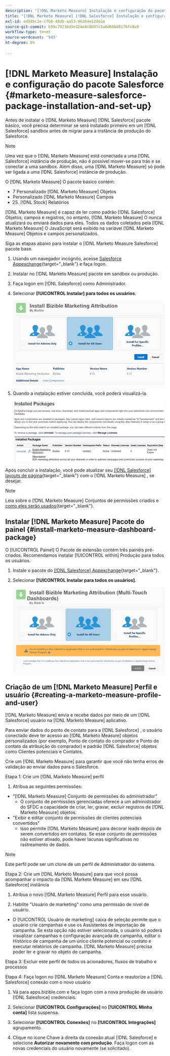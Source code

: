 ```yaml
---
description: "[!DNL Marketo Measure] Instalação e configuração do pacote Salesforce - [!DNL Marketo Measure] - Documentação do produto"
title: "[!DNL Marketo Measure] [!DNL Salesforce] Instalação e configuração do pacote"
exl-id: ed58bc1e-cfb0-48db-aa53-96204e12de2e
source-git-commit: b59c79236d3e324e8c8b07c5a6d68bd8176fc8a9
workflow-type: tm+mt
source-wordcount: '543'
ht-degree: 0%

---
```


# [!DNL Marketo Measure] Instalação e configuração do pacote Salesforce {#marketo-measure-salesforce-package-installation-and-set-up}

Antes de instalar o [!DNL Marketo Measure] [!DNL Salesforce] pacote básico, você precisa determinar se será instalado primeiro em um [!DNL Salesforce] sandbox antes de migrar para a instância de produção do Salesforce.

>[!NOTE]
>
>Uma vez que o [!DNL Marketo Measure] está conectada a uma [!DNL Salesforce] instância de produção, não é possível mover-se para trás e se conectar a uma sandbox. Além disso, uma [!DNL Marketo Measure] só pode ser ligada a uma [!DNL Salesforce] instância de produção.

O [!DNL Marketo Measure] O pacote básico contém:

* 7 Personalizado [!DNL Marketo Measure] Objetos
* Personalizado [!DNL Marketo Measure] Campos
* 25. [!DNL Stock] Relatórios

[!DNL Marketo Measure] é capaz de ler como padrão [!DNL Salesforce] Objetos, campos e registros, no entanto, [!DNL Marketo Measure] O nunca atualizará ou enviará dados para eles. Todos os dados coletados pela [!DNL Marketo Measure] O JavaScript será exibido na variável [!DNL Marketo Measure] Objetos e campos personalizados.

Siga as etapas abaixo para instalar o [!DNL Marketo Measure Salesforce] pacote base.

1. Usando um navegador incógnito, acesse [Salesforce Appexchange](https://appexchange.salesforce.com/appxListingDetail?listingId=a0N3000000B3KLuEAN){target="_blank"} e faça logon.

1. Instalar no [!DNL Marketo Measure] pacote em sandbox ou produção.

1. Faça logon em [!DNL Salesforce] como Administrador.

1. Selecionar **[!UICONTROL Instalar] para todos os usuários**.

   ![](assets/marketo-measure-salesforce-package-installation-and-set-up-1.png)

1. Quando a instalação estiver concluída, você poderá visualizá-la.

   ![](assets/marketo-measure-salesforce-package-installation-and-set-up-2.png)

Após concluir a instalação, você pode atualizar seu [[!DNL Salesforce] layouts de página](/help/configuration-and-setup/marketo-measure-and-salesforce/page-layout-instructions.md){target="_blank"} com o [!DNL Marketo Measure] , se desejar.

>[!NOTE]
>
>Leia sobre o [!DNL Marketo Measure] Conjuntos de permissões criados e [como eles serão usados](/help/configuration-and-setup/marketo-measure-and-salesforce/marketo-measure-permission-sets.md){target="_blank"}.

## Instalar [!DNL Marketo Measure] Pacote do painel {#install-marketo-measure-dashboard-package}

O [!UICONTROL Painel] O Pacote de extensão contém três painéis pré-criados. Recomendamos instalar [!UICONTROL within] Produção para todos os usuários.

1. Instale o pacote do [[!DNL Salesforce] Appexchange](https://login.salesforce.com/packaging/installPackage.apexp?p0=04t610000001jI6){target="_blank"}.

1. Selecionar **[!UICONTROL Instalar para todos os usuários]**.

   ![](assets/marketo-measure-salesforce-package-installation-and-set-up-3.png)

## Criação de um [!DNL Marketo Measure] Perfil e usuário {#creating-a-marketo-measure-profile-and-user}

[!DNL Marketo Measure] envia e recebe dados por meio de um [!DNL Salesforce] usuário na [!DNL Marketo Measure] aplicativo.

Para enviar dados do ponto de contato para a [!DNL Salesforce] , o usuário conectado deve ter acesso ao [!DNL Marketo Measure] objetos personalizados (por exemplo, Ponto de contato do comprador e Ponto de contato da atribuição do comprador) e padrão [!DNL Salesforce] objetos como Clientes potenciais e Contatos.

Crie um [!DNL Marketo Measure] para garantir que você não tenha erros de validação ao enviar dados para o Salesforce.

Etapa 1: Crie um [!DNL Marketo Measure] perfil

1. Atribua as seguintes permissões:

* &quot;[!DNL Marketo Measure] Conjunto de permissões do administrador&quot;
   * O conjunto de permissões gerenciadas oferece a um administrador do SFDC a capacidade de criar, ler, gravar, excluir registros de [!DNL Marketo Measure] objetos.
* &quot;Exibir e editar conjunto de permissões de clientes potenciais convertidos&quot;
   * Isso permite [!DNL Marketo Measure] para decorar leads depois de serem convertidos em contatos. Se esse conjunto de permissões não estiver ativado, pode haver lacunas significativas no rastreamento de dados.

>[!NOTE]
>
>Este perfil pode ser um clone de um perfil de Administrador do sistema.

Etapa 2: Crie um [!DNL Marketo Measure] para que você possa acompanhar o impacto da [!DNL Marketo Measure] em seu [!DNL Salesforce] instância

1. Atribua o novo [!DNL Marketo Measure] Perfil para esse usuário.

1. Habilite &quot;Usuário de marketing&quot; como uma permissão de nível de usuário.

* O [!UICONTROL Usuário de marketing] caixa de seleção permite que o usuário crie campanhas e use os Assistentes de importação de campanha. Se esta opção não estiver selecionada, o usuário só poderá visualizar campanhas e configuração avançada de campanha, editar o Histórico de campanha de um único cliente potencial ou contato e executar relatórios de campanha. [!DNL Marketo Measure] precisa poder ler e gravar no objeto de campanha.

Etapa 3: Excluir este perfil de todos os acionadores, fluxos de trabalho e processos

Etapa 4: Faça logon no [!DNL Marketo Measure] Conta e reautorize a [!DNL Salesforce] conexão com o novo usuário

1. Vá para apps.bizible.com e faça logon com a nova produção de usuário [!DNL Salesforce] credenciais.

1. Selecionar **[!UICONTROL Configurações]** no **[!UICONTROL Minha conta]** lista suspensa.

1. Selecionar **[!UICONTROL Conexões]** no **[!UICONTROL Integrações]** agrupamento.

1. Clique no ícone Chave à direita da conexão atual [!DNL Salesforce] e selecione **Autorizar novamente com produção**. Faça logon com as novas credenciais do usuário novamente (se solicitado).
